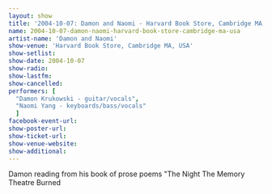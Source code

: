 ```yaml
---
layout: show
title: '2004-10-07: Damon and Naomi - Harvard Book Store, Cambridge MA, USA'
name: 2004-10-07-damon-naomi-harvard-book-store-cambridge-ma-usa
artist-name: 'Damon and Naomi'
show-venue: 'Harvard Book Store, Cambridge MA, USA'
show-setlist: 
show-date: 2004-10-07
show-radio: 
show-lastfm: 
show-cancelled: 
performers: [
  "Damon Krukowski - guitar/vocals",
  "Naomi Yang - keyboards/bass/vocals"
  ]
facebook-event-url: 
show-poster-url: 
show-ticket-url: 
show-venue-website: 
show-additional: 
---
```


Damon reading from his book of prose poems "The Night The Memory Theatre Burned
